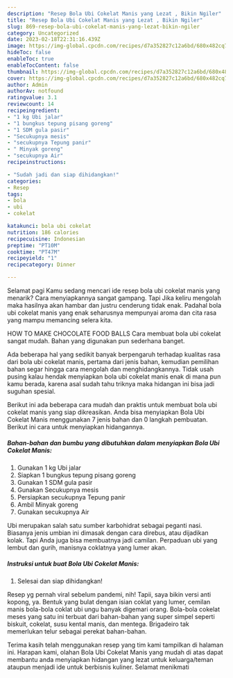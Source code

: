 ```yaml
---
description: "Resep Bola Ubi Cokelat Manis yang Lezat , Bikin Ngiler"
title: "Resep Bola Ubi Cokelat Manis yang Lezat , Bikin Ngiler"
slug: 869-resep-bola-ubi-cokelat-manis-yang-lezat-bikin-ngiler
category: Uncategorized
date: 2023-02-18T22:31:16.439Z
image: https://img-global.cpcdn.com/recipes/d7a352827c12a6bd/680x482cq70/bola-ubi-cokelat-manis-foto-resep-utama.jpg
hideToc: false
enableToc: true
enableTocContent: false
thumbnail: https://img-global.cpcdn.com/recipes/d7a352827c12a6bd/680x482cq70/bola-ubi-cokelat-manis-foto-resep-utama.jpg
cover: https://img-global.cpcdn.com/recipes/d7a352827c12a6bd/680x482cq70/bola-ubi-cokelat-manis-foto-resep-utama.jpg
author: Admin
authorAv: notfound
ratingvalue: 3.1
reviewcount: 14
recipeingredient:
- "1 kg Ubi jalar"
- "1 bungkus tepung pisang goreng"
- "1 SDM gula pasir"
- "Secukupnya mesis"
- "secukupnya Tepung panir"
- " Minyak goreng"
- "secukupnya Air"
recipeinstructions:

- "Sudah jadi dan siap dihidangkan!"
categories:
- Resep
tags:
- bola
- ubi
- cokelat

katakunci: bola ubi cokelat 
nutrition: 186 calories
recipecuisine: Indonesian
preptime: "PT10M"
cooktime: "PT47M"
recipeyield: "1"
recipecategory: Dinner

---
```



Selamat pagi Kamu sedang mencari ide resep bola ubi cokelat manis yang menarik? Cara menyiapkannya sangat gampang. Tapi Jika keliru mengolah maka hasilnya akan hambar dan justru cenderung tidak enak. Padahal bola ubi cokelat manis yang enak seharusnya mempunyai aroma dan cita rasa yang mampu memancing selera kita.


HOW TO MAKE CHOCOLATE FOOD BALLS Cara membuat bola ubi cokelat sangat mudah. Bahan yang digunakan pun sederhana banget.

Ada beberapa hal yang sedikit banyak berpengaruh terhadap kualitas rasa dari bola ubi cokelat manis, pertama dari jenis bahan, kemudian pemilihan bahan segar hingga cara mengolah dan menghidangkannya. Tidak usah pusing kalau hendak menyiapkan bola ubi cokelat manis enak di mana pun kamu berada, karena asal sudah tahu triknya maka hidangan ini bisa jadi suguhan spesial.


Berikut ini ada beberapa cara mudah dan praktis untuk membuat bola ubi cokelat manis yang siap dikreasikan. Anda bisa menyiapkan Bola Ubi Cokelat Manis menggunakan 7 jenis bahan dan 0 langkah pembuatan. Berikut ini cara untuk menyiapkan hidangannya.

<!--inarticleads1-->

##### Bahan-bahan dan bumbu yang dibutuhkan dalam menyiapkan Bola Ubi Cokelat Manis:

1. Gunakan 1 kg Ubi jalar
1. Siapkan 1 bungkus tepung pisang goreng
1. Gunakan 1 SDM gula pasir
1. Gunakan Secukupnya mesis
1. Persiapkan secukupnya Tepung panir
1. Ambil  Minyak goreng
1. Gunakan secukupnya Air


Ubi merupakan salah satu sumber karbohidrat sebagai peganti nasi. Biasanya jenis umbian ini dimasak dengan cara direbus, atau dijadikan kolak. Tapi Anda juga bisa membuatnya jadi camilan. Perpaduan ubi yang lembut dan gurih, manisnya coklatnya yang lumer akan. 

<!--inarticleads2-->

##### Instruksi untuk buat Bola Ubi Cokelat Manis:


1. Selesai dan siap dihidangkan!

Resep yg pernah viral sebelum pandemi, nih! Tapii, saya bikin versi anti kopong, ya. Bentuk yang bulat dengan isian coklat yang lumer, cemilan manis bola-bola coklat ubi ungu banyak digemari orang. Bola-bola cokelat meses yang satu ini terbuat dari bahan-bahan yang super simpel seperti biskuit, cokelat, susu kental manis, dan mentega. Brigadeiro tak memerlukan telur sebagai perekat bahan-bahan. 

Terima kasih telah menggunakan resep yang tim kami tampilkan di halaman ini. Harapan kami, olahan Bola Ubi Cokelat Manis yang mudah di atas dapat membantu anda menyiapkan hidangan yang lezat untuk keluarga/teman ataupun menjadi ide untuk berbisnis kuliner. Selamat menikmati
